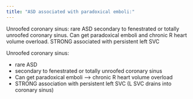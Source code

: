 ```yaml
---
title: "ASD associated with paradoxical emboli:"
---
```

Unroofed coronary sinus: rare ASD secondary to fenestrated or totally unroofed coronary sinus.
Can get paradoxical emboli and chronic R heart volume overload.
STRONG associated with persistent left SVC

Unroofed coronary sinus: 
- rare ASD 
- secondary to fenestrated or totally unroofed coronary sinus
- Can get paradoxical emboli --&gt; chronic R heart volume overload
- STRONG association with persistent left SVC (L SVC drains into coronary sinus)

